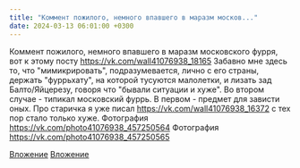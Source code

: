 ```yaml
---
title: "Коммент пожилого, немного впавшего в маразм москов..."
date: 2024-03-13 06:01:00 +0300
---
```


Коммент пожилого, немного впавшего в маразм московского фурря, вот к этому посту https://vk.com/wall41076938_18165
Забавно мне здесь то, что "мимикрировать", подразумевается, лично с его страны, держать "фуррьхату", на которой тусуются малолетки, и лизать зад Балто/Яйцерезу, говоря что "бывали ситуации и хуже".
Во втором случае - типикал московский фуррь. В первом - предмет для зависти оных.
Про старичка я уже писал https://vk.com/wall41076938_16372 с тех пор стало только хуже.
Фотография
https://vk.com/photo41076938_457250564
Фотография
https://vk.com/photo41076938_457250565

[Вложение](https://vk.com/photo41076938_457250564)
[Вложение](https://vk.com/photo41076938_457250565)
